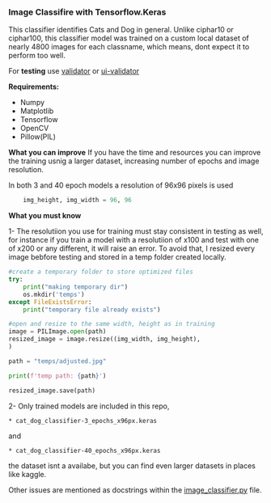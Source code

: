 ### Image Classifire with Tensorflow.Keras

This classifier identifies Cats and Dog in general. Unlike ciphar10 or ciphar100, this classifier model was trained on a custom local dataset of nearly 4800 images for each classname, which means, dont expect it to perform too well.

For **testing** use [validator](validator.py) or [ui-validator](ui-validator.py)

**Requirements:**

* Numpy
* Matplotlib
* Tensorflow
* OpenCV
* Pillow(PIL)

**What you can improve**
If you have the time and resources you can improve the training usnig a larger dataset, increasing number of epochs and image resolution.

In both 3 and 40 epoch models a resolution of 96x96 pixels is used

```python
    img_height, img_width = 96, 96
```

**What you must know**

1- The resolutiion you use for training must stay consistent in testing as well, for instance if you train a model with a resolutiion of x100 and test with one of x200 or any different, it will raise an error. To avoid that, I resized every image bebfore testing and stored in a temp folder created locally.

```python
#create a temporary folder to store optimized files
try:
    print("making temporary dir")
    os.mkdir('temps')
except FileExistsError:
    print("temporary file already exists")

#open and resize to the same width, height as in training
image = PILImage.open(path)
resized_image = image.resize((img_width, img_height),
)

path = "temps/adjusted.jpg"

print(f'temp path: {path}')

resized_image.save(path)
```

2- Only trained models are included in this repo,

    * cat_dog_classifier-3_epochs_x96px.keras 

and

    * cat_dog_classifier-40_epochs_x96px.keras

the dataset isnt a availabe, but you can find even larger datasets in places like kaggle.

Other issues are mentioned as docstrings within the 
[image_classifier.py](image_classifier.py) file.




